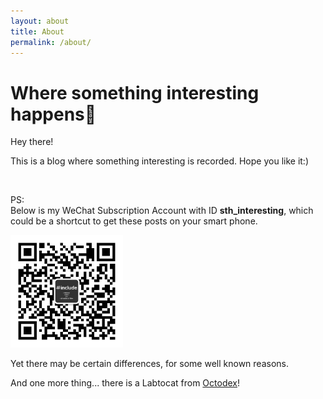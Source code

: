 ```yaml
---
layout: about
title: About
permalink: /about/
---
```



# Where something interesting happens🏀

Hey there!

This is a blog where something interesting is recorded. Hope you like it:)

<br/>

PS:  
Below is my WeChat Subscription Account with ID **sth_interesting**, which could be a shortcut to get these posts on your smart phone.

<img width="180" src="/assets/wechat-blog-qrcode.jpg"/>

Yet there may be certain differences, for some well known reasons.

And one more thing... there is a <a onclick="show('img1')" style="cursor:pointer">Labtocat </a>from [Octodex](https://octodex.github.com)! 

<img width="160" src="/assets/Labtocat.png" style='display:none' id="img1"/>













<script type="text/javascript">
function show(id)
{
	var img = document.getElementById(id);
	if(img.style.display == "none"){
		img.style.display = "block";
	}else{
		img.style.display = "none";
	}
}
</script>

